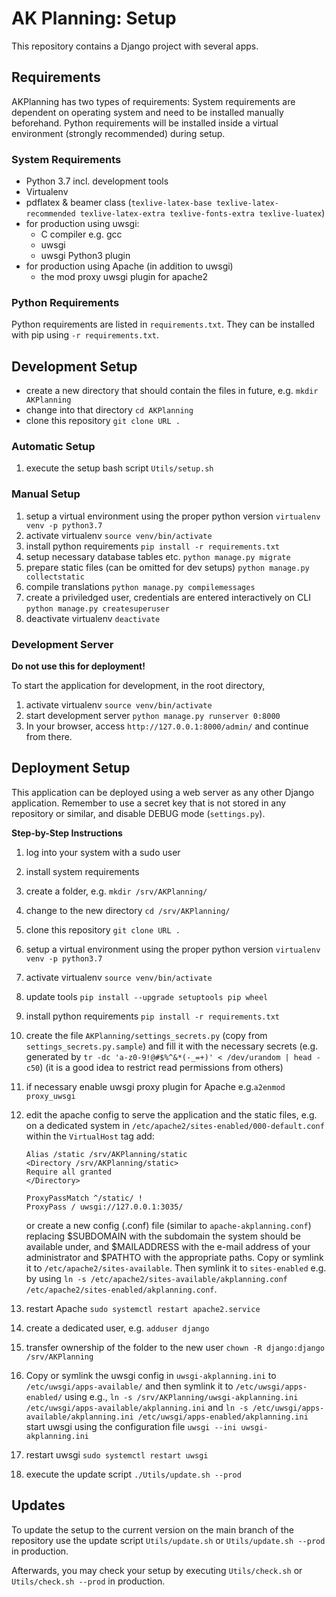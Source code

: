 # AK Planning: Setup

This repository contains a Django project with several apps.

## Requirements

AKPlanning has two types of requirements: System requirements are dependent on operating system and need to be installed
manually beforehand. Python requirements will be installed inside a virtual environment (strongly recommended) during
setup.

### System Requirements

* Python 3.7 incl. development tools
* Virtualenv
* pdflatex & beamer
  class (`texlive-latex-base texlive-latex-recommended texlive-latex-extra texlive-fonts-extra texlive-luatex`)
* for production using uwsgi:
    * C compiler e.g. gcc
    * uwsgi
    * uwsgi Python3 plugin
* for production using Apache (in addition to uwsgi)
    * the mod proxy uwsgi plugin for apache2

### Python Requirements

Python requirements are listed in ``requirements.txt``. They can be installed with pip using ``-r requirements.txt``.

## Development Setup

* create a new directory that should contain the files in future, e.g. ``mkdir AKPlanning``
* change into that directory ``cd AKPlanning``
* clone this repository ``git clone URL .``

### Automatic Setup

1. execute the setup bash script ``Utils/setup.sh``

### Manual Setup

1. setup a virtual environment using the proper python version ``virtualenv venv -p python3.7``
1. activate virtualenv ``source venv/bin/activate``
1. install python requirements ``pip install -r requirements.txt``
1. setup necessary database tables etc. ``python manage.py migrate``
1. prepare static files (can be omitted for dev setups) ``python manage.py collectstatic``
1. compile translations ``python manage.py compilemessages``
1. create a priviledged user, credentials are entered interactively on CLI ``python manage.py createsuperuser``
1. deactivate virtualenv ``deactivate``

### Development Server

**Do not use this for deployment!**

To start the application for development, in the root directory,

1. activate virtualenv ``source venv/bin/activate``
1. start development server ``python manage.py runserver 0:8000``
1. In your browser, access ``http://127.0.0.1:8000/admin/`` and continue from there.

## Deployment Setup

This application can be deployed using a web server as any other Django application. Remember to use a secret key that
is not stored in any repository or similar, and disable DEBUG mode (``settings.py``).

**Step-by-Step Instructions**

1. log into your system with a sudo user
1. install system requirements
1. create a folder, e.g. ``mkdir /srv/AKPlanning/``
1. change to the new directory ``cd /srv/AKPlanning/``
1. clone this repository ``git clone URL .``
1. setup a virtual environment using the proper python version ``virtualenv venv -p python3.7``
1. activate virtualenv ``source venv/bin/activate``
1. update tools ``pip install --upgrade setuptools pip wheel``
1. install python requirements ``pip install -r requirements.txt``
1. create the file ``AKPlanning/settings_secrets.py`` (copy from ``settings_secrets.py.sample``) and fill it with the
   necessary secrets (e.g. generated by ``tr -dc 'a-z0-9!@#$%^&*(-_=+)' < /dev/urandom | head -c50``) (it is a good idea
   to restrict read permissions from others)
1. if necessary enable uwsgi proxy plugin for Apache e.g.``a2enmod proxy_uwsgi``
1. edit the apache config to serve the application and the static files, e.g. on a dedicated system
   in ``/etc/apache2/sites-enabled/000-default.conf`` within the ``VirtualHost`` tag add:

    ```
    Alias /static /srv/AKPlanning/static
    <Directory /srv/AKPlanning/static>
    Require all granted
    </Directory>

    ProxyPassMatch ^/static/ !
    ProxyPass / uwsgi://127.0.0.1:3035/
    ```

   or create a new config (.conf) file (similar to ``apache-akplanning.conf``) replacing $SUBDOMAIN with the subdomain
   the system should be available under, and $MAILADDRESS with the e-mail address of your administrator and $PATHTO with
   the appropriate paths. Copy or symlink it to ``/etc/apache2/sites-available``. Then symlink it to ``sites-enabled``
   e.g. by using ``ln -s /etc/apache2/sites-available/akplanning.conf /etc/apache2/sites-enabled/akplanning.conf``.
1. restart Apache ``sudo systemctl restart apache2.service``
1. create a dedicated user, e.g. ``adduser django``
1. transfer ownership of the folder to the new user ``chown -R django:django /srv/AKPlanning``
1. Copy or symlink the uwsgi config in ``uwsgi-akplanning.ini`` to ``/etc/uwsgi/apps-available/`` and then symlink it
   to ``/etc/uwsgi/apps-enabled/`` using
   e.g., ``ln -s /srv/AKPlanning/uwsgi-akplanning.ini /etc/uwsgi/apps-available/akplanning.ini``
   and ``ln -s /etc/uwsgi/apps-available/akplanning.ini /etc/uwsgi/apps-enabled/akplanning.ini``
   start uwsgi using the configuration file ``uwsgi --ini uwsgi-akplanning.ini``
1. restart uwsgi ``sudo systemctl restart uwsgi``
1. execute the update script ``./Utils/update.sh --prod``

## Updates

To update the setup to the current version on the main branch of the repository use the update
script ``Utils/update.sh`` or ``Utils/update.sh --prod`` in production.

Afterwards, you may check your setup by executing ``Utils/check.sh`` or ``Utils/check.sh --prod`` in production.

